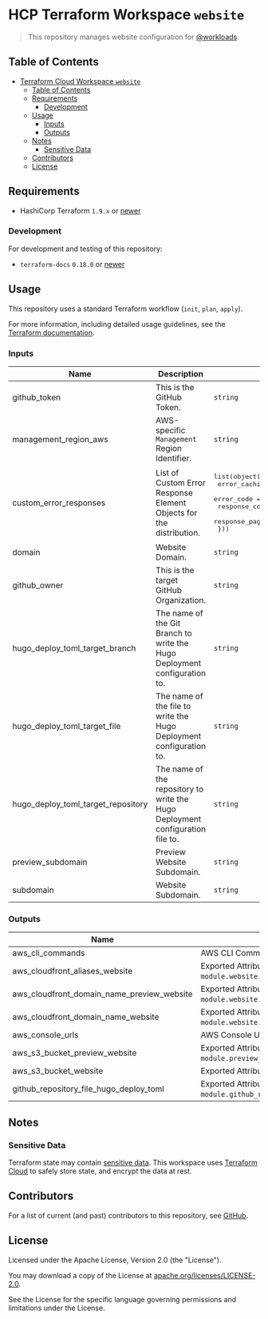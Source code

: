# HCP Terraform Workspace `website`

> This repository manages website configuration for [@workloads](https://github.com/workloads).

## Table of Contents

<!-- TOC -->
* [Terraform Cloud Workspace `website`](#terraform-cloud-workspace-website)
  * [Table of Contents](#table-of-contents)
  * [Requirements](#requirements)
    * [Development](#development)
  * [Usage](#usage)
    * [Inputs](#inputs)
    * [Outputs](#outputs)
  * [Notes](#notes)
    * [Sensitive Data](#sensitive-data)
  * [Contributors](#contributors)
  * [License](#license)
<!-- TOC -->

## Requirements

- HashiCorp Terraform `1.9.x` or [newer](https://developer.hashicorp.com/terraform/downloads)

### Development

For development and testing of this repository:

- `terraform-docs` `0.18.0` or [newer](https://terraform-docs.io/user-guide/installation/)

## Usage

This repository uses a standard Terraform workflow (`init`, `plan`, `apply`).

For more information, including detailed usage guidelines, see the [Terraform documentation](https://developer.hashicorp.com/terraform/cli/commands).

<!-- BEGIN_TF_DOCS -->
### Inputs

| Name | Description | Type | Required |
|------|-------------|------|:--------:|
| github_token | This is the GitHub Token. | `string` | yes |
| management_region_aws | AWS-specific `Management` Region Identifier. | `string` | yes |
| custom_error_responses | List of Custom Error Response Element Objects for the distribution. | <pre>list(object({<br>    error_caching_min_ttl = optional(number)<br>    error_code            = number<br>    response_code         = optional(number)<br>    response_page_path    = optional(string)<br>  }))</pre> | no |
| domain | Website Domain. | `string` | no |
| github_owner | This is the target GitHub Organization. | `string` | no |
| hugo_deploy_toml_target_branch | The name of the Git Branch to write the Hugo Deployment configuration to. | `string` | no |
| hugo_deploy_toml_target_file | The name of the file to write the Hugo Deployment configuration to. | `string` | no |
| hugo_deploy_toml_target_repository | The name of the repository to write the Hugo Deployment configuration file to. | `string` | no |
| preview_subdomain | Preview Website Subdomain. | `string` | no |
| subdomain | Website Subdomain. | `string` | no |

### Outputs

| Name | Description |
|------|-------------|
| aws_cli_commands | AWS CLI Command for CloudFront operations. |
| aws_cloudfront_aliases_website | Exported Attributes for `module.website.aws_cloudfront_distribution.aliases`. |
| aws_cloudfront_domain_name_preview_website | Exported Attribute for `module.website.aws_cloudfront_distribution.domain_name`. |
| aws_cloudfront_domain_name_website | Exported Attribute for `module.website.aws_cloudfront_distribution.domain_name`. |
| aws_console_urls | AWS Console URLs. |
| aws_s3_bucket_preview_website | Exported Attribute for `module.preview_website.aws_s3_bucket`. |
| aws_s3_bucket_website | Exported Attribute for `module.website.aws_s3_bucket`. |
| github_repository_file_hugo_deploy_toml | Exported Attribute for `module.github_repository_file.hugo_deploy_toml`. |
<!-- END_TF_DOCS -->

## Notes

### Sensitive Data

Terraform state may contain [sensitive data](https://developer.hashicorp.com/terraform/language/state/sensitive-data). This workspace uses [Terraform Cloud](https://developer.hashicorp.com/terraform/cloud-docs) to safely store state, and encrypt the data at rest.

## Contributors

For a list of current (and past) contributors to this repository, see [GitHub](https://github.com/workloads/website-deployment/graphs/contributors).

## License

Licensed under the Apache License, Version 2.0 (the "License").

You may download a copy of the License at [apache.org/licenses/LICENSE-2.0](http://www.apache.org/licenses/LICENSE-2.0).

See the License for the specific language governing permissions and limitations under the License.
